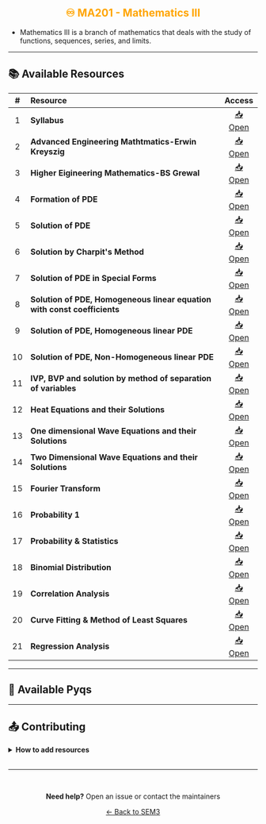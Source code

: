 <div align = "center" style="color:orange">

## ♾️ MA201 - Mathematics III

</div>

- Mathematics III is a branch of mathematics that deals with the study of functions, sequences, series, and limits.

<div align = "center">

</div>

---

## 📚 Available Resources

<div align="center">

|  #  | Resource                                                                 |                                            Access                                             |
| :-: | :----------------------------------------------------------------------- | :-------------------------------------------------------------------------------------------: |
|  1  | **Syllabus**                                                             | [📥 Open](https://drive.google.com/file/d/14qmrj6XvuLB0pmbngra9_vApf31YCTsp/view?usp=sharing) |
|  2  | **Advanced Engineering Mathtmatics-Erwin Kreyszig**                      | [📥 Open](https://drive.google.com/file/d/1NB5ABqwykmNrQIiVq6NzZxZeKA218isP/view?usp=sharing) |
|  3  | **Higher Eigineering Mathematics-BS Grewal**                             | [📥 Open](https://drive.google.com/file/d/1EhloC13mznEsHNeypubv_cpaVQC3Mn9F/view?usp=sharing) |
|  4  | **Formation of PDE**                                                     | [📥 Open](https://drive.google.com/file/d/1JaXcubveBE9IFIt3DWcH32YwN5vI1egk/view?usp=sharing) |
|  5  | **Solution of PDE**                                                      | [📥 Open](https://drive.google.com/file/d/1LCxSMR8R310tLPOJOoa2GSqn4spaNWgz/view?usp=sharing) |
|  6  | **Solution by Charpit's Method**                                         | [📥 Open](https://drive.google.com/file/d/1WZngMcajlXrvR9dBfFb36sQoFIy0kouR/view?usp=sharing) |
|  7  | **Solution of PDE in Special Forms**                                     | [📥 Open](https://drive.google.com/file/d/1Zl7XPTGFAgj7sA1Y-uhPNQdPtP8LNXGr/view?usp=sharing) |
|  8  | **Solution of PDE, Homogeneous linear equation with const coefficients** | [📥 Open](https://drive.google.com/file/d/1c56GJ_MAZlBhg7RY9KhlF69B0Xjyq_6T/view?usp=sharing) |
|  9  | **Solution of PDE, Homogeneous linear PDE**                              | [📥 Open](https://drive.google.com/file/d/1mr-7VvsZHbkyi70mKFOnR6ou4dK_-UtE/view?usp=sharing) |
| 10  | **Solution of PDE, Non-Homogeneous linear PDE**                          | [📥 Open](https://drive.google.com/file/d/1qLM5N8RsGaBezbZhIYthpup42z7s6Kry/view?usp=sharing) |
| 11  | **IVP, BVP and solution by method of separation of variables**           | [📥 Open](https://drive.google.com/file/d/1s1LeaNBq0bjGMsDufZ_zkKYUkQSVobWX/view?usp=sharing) |
| 12  | **Heat Equations and their Solutions**                                   | [📥 Open](https://drive.google.com/file/d/1tRH0o_G_EaNB63yDd05FDp85GRzLoNfY/view?usp=sharing) |
| 13  | **One dimensional Wave Equations and their Solutions**                   | [📥 Open](https://drive.google.com/file/d/1AW-taa9lrombu9pMefX841a_vUB1xJhs/view?usp=sharing) |
| 14  | **Two Dimensional Wave Equations and their Solutions**                   | [📥 Open](https://drive.google.com/file/d/1BC0ssLIM3R1_fIM1wiI6qZJT0Mn2iM_v/view?usp=sharing) |
| 15  | **Fourier Transform**                                                    | [📥 Open](https://drive.google.com/file/d/1dDBjXE1o-SbPyhoaSDj5cM-YM1PGl37G/view?usp=sharing) |
| 16  | **Probability 1**                                                        | [📥 Open](https://drive.google.com/file/d/1fH1T2VP3iP0y89Xn1Sw5qabLMdE3x8Rk/view?usp=sharing) |
| 17  | **Probability & Statistics**                                             | [📥 Open](https://drive.google.com/file/d/1KVlGAYwEPia0qTkBepQ9FSG7emPO3dfN/view?usp=sharing) |
| 18  | **Binomial Distribution**                                                | [📥 Open](https://drive.google.com/file/d/1fEDTewrerE3e4UD8XmRn0TFZyvkvnCK0/view?usp=sharing) |
| 19  | **Correlation Analysis**                                                 | [📥 Open](https://drive.google.com/file/d/1_xQJsRGsKA0mFxSBG-73eoCpHiKw99Hw/view?usp=sharing) |
| 20  | **Curve Fitting & Method of Least Squares**                              | [📥 Open](https://drive.google.com/file/d/1pZfSmomkSVCSbIfBwcUR4x2dCcbljDhT/view?usp=sharing) |
| 21  | **Regression Analysis**                                                  | [📥 Open](https://drive.google.com/file/d/1a8CLKYoD4xrHDW0t_YTySphleQtEStO3/view?usp=sharing) |

</div>

---

## 📑 Available Pyqs

<div align="center">

</div>

---

## 📤 Contributing

<details>
<summary><b>How to add resources</b></summary>

<br/>

### Option A: Upload PDFs

```
CE102/
├── CE102_Mid_2024.pdf
├── CE102_End_2023.pdf
└── CE102_Notes_TopicX.pdf
```

### Option B: Add Drive Links (Recommended)

Add your Google Drive share link to the table above following the existing format.

<br/>

**📝 Naming Convention**

- For exams: `CE102_Mid_YYYY.pdf` or `CE102_End_YYYY.pdf`
- For notes: `CE102_Lecture#_Topic.pdf`
- For assignments: `CE102_Assignment#_YYYY.pdf`

<br/>

> 💡 **Important:** Only add files you have permission to share

<br/>

</details>

<br/>

---

<br/>

<div align="center">

**Need help?** Open an issue or contact the maintainers

[← Back to SEM3](../)

</div>
